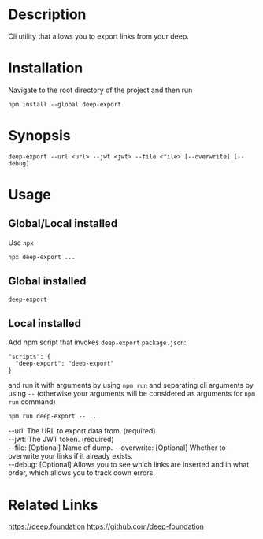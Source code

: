# Description
Cli utility that allows you to export links from your deep.

# Installation
Navigate to the root directory of the project and then run

```shell
npm install --global deep-export
```

# Synopsis

```shell
deep-export --url <url> --jwt <jwt> --file <file> [--overwrite] [--debug]
```

# Usage

## Global/Local installed
Use `npx`
```
npx deep-export ...
```

## Global installed
```
deep-export
```

## Local installed
Add npm script that invokes `deep-export`
`package.json`:
```
"scripts": {
  "deep-export": "deep-export"
}
```
and run it with arguments by using `npm run` and separating cli arguments by using `--` (otherwise your arguments will be considered as arguments for `npm run` command)
```
npm run deep-export -- ...
```


--url: The URL to export data from. (required)  
--jwt: The JWT token. (required)  
--file: [Optional] Name of dump.
--overwrite: [Optional] Whether to overwrite your links if it already exists.  
--debug: [Optional] Allows you to see which links are inserted and in what order, which allows you to track down errors.


# Related Links
https://deep.foundation
https://github.com/deep-foundation
